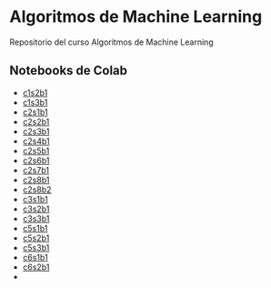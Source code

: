 # Algoritmos de Machine Learning
Repositorio del curso Algoritmos de Machine Learning

## Notebooks de Colab
- [c1s2b1](https://colab.research.google.com/drive/1zFNYw4nhP9ErjBP4CHqHe5kKf5woKtY3?usp=sharing)
- [c1s3b1](https://colab.research.google.com/drive/1ZTrw4Y1Ux-4rNyWm5U2tFW5BljVnOwbM?usp=sharing)
- [c2s1b1](https://colab.research.google.com/drive/1OqkKrRfc0xg4WyXFUxVEROwDBFn-2SAu?usp=sharing)
- [c2s2b1](https://colab.research.google.com/drive/1ubsnEltPjXS1u4GO8N0YBM6pDlCOM6sV?usp=sharing)
- [c2s3b1](https://colab.research.google.com/drive/1UP5aSvDP8t9EXVV33FuofDAc1veZTvWT?usp=sharing)
- [c2s4b1](https://colab.research.google.com/drive/1FsQz3S_zog_MZAcLTkctkiat6mZWOTYL?usp=sharing)
- [c2s5b1](https://colab.research.google.com/drive/16SBIO0PLuAO25XD2rsOhx4RKRD3ngVG-?usp=sharing)
- [c2s6b1](https://colab.research.google.com/drive/13jnwfuZn1GkgP567LqXATBrt5eh6HRcn?usp=sharing)
- [c2s7b1](https://colab.research.google.com/drive/1tYd-o-TeEPM0cFATp7aQp9IQAsnOlZOW?usp=sharing)
- [c2s8b1](https://colab.research.google.com/drive/1NFevCnVyw9wjP-Vq1VaeTKjfatpV5LB_?usp=sharing)
- [c2s8b2](https://colab.research.google.com/drive/1E4vxyl2UoMFn4QxH--u09jCQ6GVubR5W?usp=sharing)
- [c3s1b1](https://colab.research.google.com/drive/1qhSd-y59QFxoS-wMBInoAFkYUaDMxInA?usp=sharing)
- [c3s2b1](https://colab.research.google.com/drive/199lc9wIYF77Ut3YvDF4t0qklIdt5iTG7?usp=sharing)
- [c3s3b1](https://colab.research.google.com/drive/1KMIyJ_R3CAEnqyH8s2KzTdYyJkRCLDLG?usp=sharing)
- [c5s1b1](https://colab.research.google.com/drive/1PXucLDZ7g9JiBRmgupyf8ScxTkkNuB4Z?usp=sharing)
- [c5s2b1](https://colab.research.google.com/drive/1akMNJyqDVn2DitGFJ1QDA5o4OrZ-sFBE?usp=sharing)
- [c5s3b1](https://colab.research.google.com/drive/1yuPhn6vemz8DH-LoATxEkCwM-Y0KAhYS?usp=sharing)
- [c6s1b1](https://colab.research.google.com/drive/1lA5rhRnnP-zREiGW5APlQ_k4ymZw9wCo?usp=sharing)
- [c6s2b1](https://colab.research.google.com/drive/1s_i3iw1PAlfjBezYwQhL58thmJO_D27P?usp=sharing)
- 
